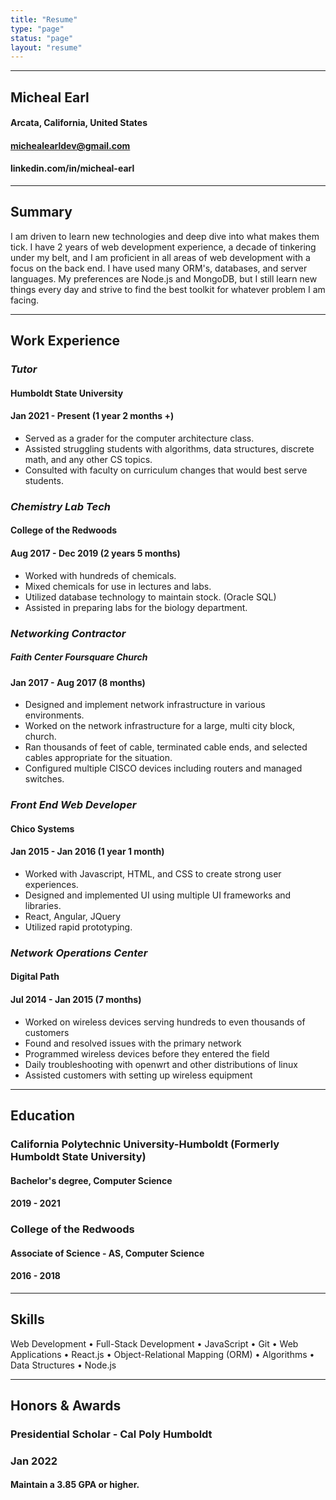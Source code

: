 ```yaml
---
title: "Resume"
type: "page"
status: "page"
layout: "resume"
---
```


---

## Micheal Earl

#### Arcata, California, United States

#### michealearldev@gmail.com

#### linkedin.com/in/micheal-earl

---

## Summary

I am driven to learn new technologies and deep dive into what makes them tick. I have 2 years of web
development experience, a decade of tinkering under my belt, and I am proficient in all areas of web development
with a focus on the back end. I have used many ORM's, databases, and server languages. My preferences are
Node.js and MongoDB, but I still learn new things every day and strive to find the best toolkit for whatever problem
I am facing.

---

## Work Experience

### _Tutor_

#### Humboldt State University

#### Jan 2021 - Present (1 year 2 months +)

- Served as a grader for the computer architecture class.
- Assisted struggling students with algorithms, data structures, discrete math, and any other CS topics.
- Consulted with faculty on curriculum changes that would best serve students.

### _Chemistry Lab Tech_

#### College of the Redwoods

#### Aug 2017 - Dec 2019 (2 years 5 months)

- Worked with hundreds of chemicals.
- Mixed chemicals for use in lectures and labs.
- Utilized database technology to maintain stock. (Oracle SQL)
- Assisted in preparing labs for the biology department.

### _Networking Contractor_

##### Faith Center Foursquare Church

#### Jan 2017 - Aug 2017 (8 months)

- Designed and implement network infrastructure in various environments.
- Worked on the network infrastructure for a large, multi city block, church.
- Ran thousands of feet of cable, terminated cable ends, and selected cables appropriate for the
  situation.
- Configured multiple CISCO devices including routers and managed switches.

### _Front End Web Developer_

#### Chico Systems

#### Jan 2015 - Jan 2016 (1 year 1 month)

- Worked with Javascript, HTML, and CSS to create strong user experiences.
- Designed and implemented UI using multiple UI frameworks and libraries.
- React, Angular, JQuery
- Utilized rapid prototyping.

### _Network Operations Center_

#### Digital Path

#### Jul 2014 - Jan 2015 (7 months)

- Worked on wireless devices serving hundreds to even thousands of customers
- Found and resolved issues with the primary network
- Programmed wireless devices before they entered the field
- Daily troubleshooting with openwrt and other distributions of linux
- Assisted customers with setting up wireless equipment

---

## Education

### California Polytechnic University-Humboldt (Formerly Humboldt State University)

#### Bachelor's degree, Computer Science

#### 2019 - 2021

### College of the Redwoods

#### Associate of Science - AS, Computer Science

#### 2016 - 2018

---

## Skills

Web Development • Full-Stack Development • JavaScript • Git • Web Applications • React.js •
Object-Relational Mapping (ORM) • Algorithms • Data Structures • Node.js

---

## Honors & Awards

### Presidential Scholar - Cal Poly Humboldt

### Jan 2022

#### Maintain a 3.85 GPA or higher.
